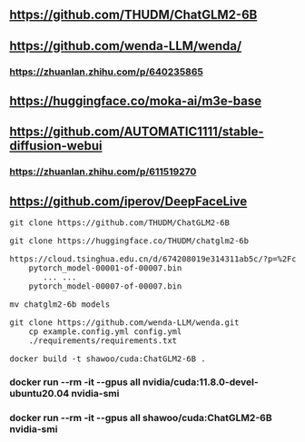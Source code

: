 ## https://github.com/THUDM/ChatGLM2-6B

## https://github.com/wenda-LLM/wenda/
### https://zhuanlan.zhihu.com/p/640235865

## https://huggingface.co/moka-ai/m3e-base

## https://github.com/AUTOMATIC1111/stable-diffusion-webui
### https://zhuanlan.zhihu.com/p/611519270

## https://github.com/iperov/DeepFaceLive
<pre>
git clone https://github.com/THUDM/ChatGLM2-6B

git clone https://huggingface.co/THUDM/chatglm2-6b

https://cloud.tsinghua.edu.cn/d/674208019e314311ab5c/?p=%2Fchatglm2-6b&mode=list
    pytorch_model-00001-of-00007.bin
       ... ...
    pytorch_model-00007-of-00007.bin

mv chatglm2-6b models

git clone https://github.com/wenda-LLM/wenda.git
    cp example.config.yml config.yml
    ./requirements/requirements.txt
    
docker build -t shawoo/cuda:ChatGLM2-6B .
</pre>

### docker run --rm -it --gpus all nvidia/cuda:11.8.0-devel-ubuntu20.04 nvidia-smi
### docker run --rm -it --gpus all shawoo/cuda:ChatGLM2-6B nvidia-smi
